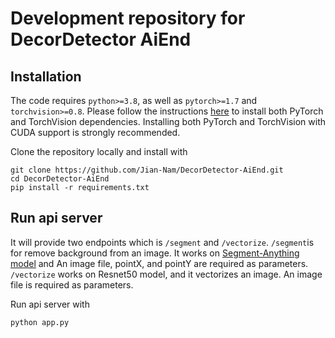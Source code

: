 # Development repository for DecorDetector AiEnd

## Installation

The code requires `python>=3.8`, as well as `pytorch>=1.7` and `torchvision>=0.8`. Please follow the instructions [here](https://pytorch.org/get-started/locally/) to install both PyTorch and TorchVision dependencies. Installing both PyTorch and TorchVision with CUDA support is strongly recommended.

Clone the repository locally and install with

```
git clone https://github.com/Jian-Nam/DecorDetector-AiEnd.git
cd DecorDetector-AiEnd
pip install -r requirements.txt
```

## Run api server

It will provide two endpoints which is `/segment` and `/vectorize`. `/segment`is for remove background from an image. It works on [Segment-Anything model](https://github.com/facebookresearch/segment-anything) and An image file, pointX, and pointY are required as parameters. `/vectorize` works on Resnet50 model, and it vectorizes an image. An image file is required as parameters. 

Run api server with

```
python app.py
```